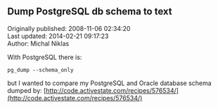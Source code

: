 ## Dump PostgreSQL db schema to text  
Originally published: 2008-11-06 02:34:20  
Last updated: 2014-02-21 09:17:23  
Author: Michal Niklas  
  
With PostgreSQL there is:

    pg_dump --schema_only

but I wanted to compare my PostgreSQL and Oracle database schema dumped by:
[http://code.activestate.com/recipes/576534/](http://code.activestate.com/recipes/576534/)

